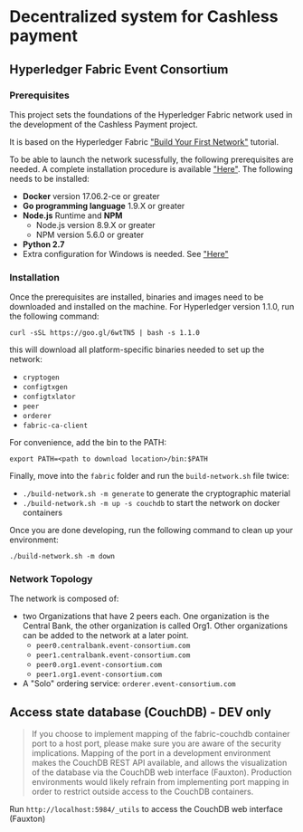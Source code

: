 # Decentralized system for Cashless payment
## Hyperledger Fabric Event Consortium

### Prerequisites 

This project sets the foundations of the Hyperledger Fabric network used in the development of the Cashless Payment project.

It is based on the Hyperledger Fabric ["Build Your First Network"](http://hyperledger-fabric.readthedocs.io/en/latest/build_network.html) tutorial.

To be able to launch the network sucessfully, the following prerequisites are needed. A complete installation procedure is available ["Here"](http://hyperledger-fabric.readthedocs.io/en/latest/prereqs.html). The following needs to be installed:

- **Docker** version 17.06.2-ce or greater
- **Go programming language** 1.9.X or greater
- **Node.js** Runtime and **NPM**
    - Node.js version 8.9.X or greater
    - NPM version 5.6.0 or greater
- **Python 2.7**
- Extra configuration for Windows is needed. See ["Here"](http://hyperledger-fabric.readthedocs.io/en/latest/prereqs.html#windows-extras)

### Installation

Once the prerequisites are installed, binaries and images need to be downloaded and installed on the machine. For Hyperledger version 1.1.0, run the following command:

`curl -sSL https://goo.gl/6wtTN5 | bash -s 1.1.0`

this will download all platform-specific binaries needed to set up the network:

- `cryptogen`
- `configtxgen`
- `configtxlator`
- `peer`
- `orderer`
- `fabric-ca-client`

For convenience, add the bin to the PATH:

`export PATH=<path to download location>/bin:$PATH`

Finally, move into the `fabric` folder and run the `build-network.sh` file twice:
- `./build-network.sh -m generate` to generate the cryptographic material
- `./build-network.sh -m up -s couchdb` to start the network on docker containers

Once you are done developing, run the following command to clean up your environment:

`./build-network.sh -m down`

### Network Topology

The network is composed of:
- two Organizations that have 2 peers each. One organization is the Central Bank, the other organization is called Org1. Other organizations can be added to the network at a later point.
    - `peer0.centralbank.event-consortium.com`
    - `peer1.centralbank.event-consortium.com`
    - `peer0.org1.event-consortium.com`
    - `peer1.org1.event-consortium.com`
- A "Solo" ordering service: `orderer.event-consortium.com`

## Access state database (CouchDB) - DEV only

> If you choose to implement mapping of the fabric-couchdb container port to a host port, please make sure you are aware of the security implications. Mapping of the port in a development environment makes the CouchDB REST API available, and allows the visualization of the database via the CouchDB web interface (Fauxton). Production environments would likely refrain from implementing port mapping in order to restrict outside access to the CouchDB containers.

Run `http://localhost:5984/_utils` to access the CouchDB web interface (Fauxton)